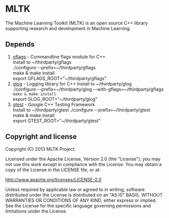 MLTK
==========================
The Machine Learning Toolkit (MLTK) is an open source C++ library supporting research and development in Machine Learning.

Depends
----------------------
1. [gflags](https://code.google.com/p/gflags/) - Commandline flags module for C++  
Install to ~/thirdparty/gflags  
    ./configure --prefix=~/thirdparty/gflags  
    make & make install  
    export GFLAGS_ROOT="~/thirdparty/gflags"  
2. [glog](https://code.google.com/p/google-glog/) - Logging library for C++
Install to ~/thirdparty/glog  
    ./configure --prefix=~/thirdparty/glog --with-gflags=~/thirdparty/gflags`  
    make & make install`  
    export GLOG_ROOT="~/thirdparty/glog"  
3. [gtest](https://code.google.com/p/googletest/) - Google C++ Testing Framework  
Install to ~/thirdparty/gtest
    ./conifgure --prefix=~/thirdparty/gtest  
    make & make install  
    export GTEST_ROOT="~/thirdparty/gtest"  

Copyright and license
---------------------
Copyright (C) 2013 MLTK Project.

Licensed under the Apache License, Version 2.0 (the "License");
you may not use this work except in compliance with the License.
You may obtain a copy of the License in the LICENSE file, or at:

   http://www.apache.org/licenses/LICENSE-2.0

Unless required by applicable law or agreed to in writing, software
distributed under the License is distributed on an "AS IS" BASIS,
WITHOUT WARRANTIES OR CONDITIONS OF ANY KIND, either express or implied.
See the License for the specific language governing permissions and
limitations under the License.
